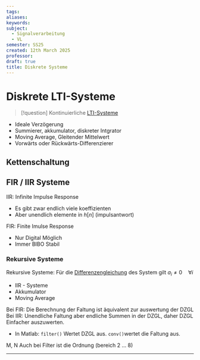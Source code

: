 ```yaml
---
tags: 
aliases: 
keywords: 
subject:
  - Signalverarbeitung
  - VL
semester: SS25
created: 12th March 2025
professor:
draft: true
title: Diskrete Systeme
---
```


# Diskrete LTI-Systeme

> [!question] Kontinuierliche [LTI-Systeme](LTI-Systeme.md)

- Ideale Verzögerung
- Summierer, akkumulator, diskreter Intgrator
- Moving Average, Gleitender Mittelwert
- Vorwärts oder Rückwärts-Differenzierer

## Kettenschaltung

## FIR / IIR Systeme

IIR: Infinite Impulse Response
- Es gibt zwar endlich viele koeffizienten
- Aber unendlich elemente in $h[n]$ (impulsantwort)


FIR: Finite Imulse Response
- Nur Digital Möglich
- Immer BIBO Stabil


### Rekursive Systeme

Rekursive Systeme: Für die [Differenzengleichung](../Mathematik/Analysis/Differenzengleichung.md#^DZGL) des System gilt $a_{i}\neq 0 \quad\forall i$
- IIR - Systeme
- Akkumulator
- Moving Average

Bei FIR: Die Berechnung der Faltung ist äquivalent zur auswertung der DZGL
Bei IIR: Unendliche Faltung aber endliche Summen in der DZGL, daher DZGL Einfacher auszuwerten. 
- In Matlab: `filter()` Wertet DZGL aus. `conv()`wertet die Faltung aus.

M, N Auch bei Filter ist die Ordnung (bereich 2 ... 8)

---



